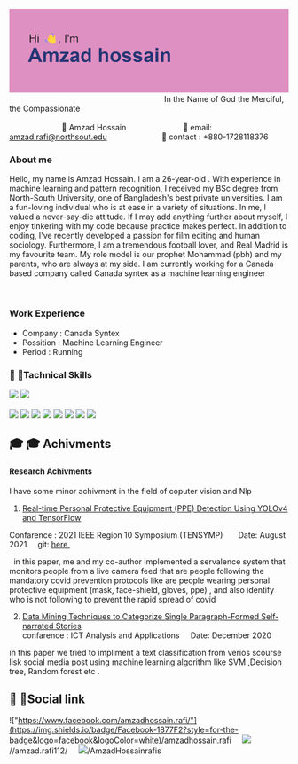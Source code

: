  
<img  src=header.png><br>
&nbsp; &nbsp;  &nbsp; &nbsp; &nbsp; &nbsp; &nbsp; &nbsp; &nbsp; &nbsp; &nbsp; &nbsp; &nbsp; &nbsp; &nbsp; &nbsp; &nbsp; &nbsp; &nbsp; &nbsp; &nbsp; &nbsp; &nbsp; &nbsp; &nbsp; &nbsp; &nbsp; &nbsp; &nbsp; &nbsp; &nbsp; &nbsp; &nbsp; &nbsp; &nbsp; &nbsp;In the Name of God the Merciful, the Compassionate<br><br>
&nbsp; &nbsp; &nbsp; &nbsp; &nbsp; &nbsp; &nbsp; &nbsp; &nbsp; &nbsp; &nbsp; &nbsp; :large_blue_circle: Amzad Hossain &nbsp; &nbsp; &nbsp;  &nbsp;&nbsp; &nbsp; &nbsp; &nbsp; &nbsp; &nbsp; &nbsp; &nbsp;  &nbsp; :large_blue_circle: email: amzad.rafi@northsout.edu &nbsp; &nbsp;  &nbsp;  &nbsp; &nbsp; &nbsp; &nbsp; &nbsp; &nbsp; &nbsp; &nbsp; &nbsp; :large_blue_circle: contact : +880-1728118376

### About me 

<p>Hello, my name is Amzad Hossain. I am a 26-year-old . With experience in machine learning and pattern recognition, I received my BSc degree from North-South University, one of Bangladesh's best private universities. I am a fun-loving individual who is at ease in a variety of situations. In me, I valued a never-say-die attitude. If I may add anything further about myself, I enjoy tinkering with my code because practice makes perfect. In addition to coding, I've recently developed a passion for film editing and human sociology. Furthermore, I am a tremendous football lover, and Real Madrid is my favourite team. My role model is our prophet Mohammad (pbh) and my parents, who are always at my side. I am currently working for a Canada based company called Canada syntex as a machine learning engineer </p>
<br>

### Work Experience 
* Company : Canada Syntex  
* Possition :  Machine Learning Engineer 
* Period : Running 

### :briefcase: :briefcase:Tachnical Skills 
![](https://img.shields.io/badge/C-00599C?style=for-the-badge&logo=c&logoColor=white)
![](https://img.shields.io/badge/Python-3776AB?style=for-the-badge&logo=python&logoColor=white)<br><br>
![](https://img.shields.io/badge/TensorFlow-FF6F00?style=for-the-badge&logo=tensorflow&logoColor=white)
![](https://img.shields.io/badge/PyTorch-EE4C2C?style=for-the-badge&logo=PyTorch&logoColor=white)
![](https://img.shields.io/badge/Numpy-777BB4?style=for-the-badge&logo=numpy&logoColor=white)
![](https://img.shields.io/badge/Pandas-2C2D72?style=for-the-badge&logo=pandas&logoColor=white)
![](https://img.shields.io/badge/Flask-000000?style=for-the-badge&logo=flask&logoColor=white)
![](https://img.shields.io/badge/Heroku-430098?style=for-the-badge&logo=heroku&logoColor=white)
![](https://img.shields.io/badge/GIT-E44C30?style=for-the-badge&logo=git&logoColor=white)
![](	https://img.shields.io/badge/powershell-5391FE?style=for-the-badge&logo=powershell&logoColor=white)
<br>

## :mortar_board: :mortar_board: Achivments 
#### Research Achivments 
I have some minor achivment in the field of coputer vision and Nlp 

1. [Real-time Personal Protective Equipment (PPE) Detection Using YOLOv4 and TensorFlow](https://ieeexplore.ieee.org/document/9550808)

Confarence : 2021 IEEE Region 10 Symposium (TENSYMP) &nbsp; &nbsp; &nbsp;  Date: August 2021 &nbsp; &nbsp; git: [ here ](https://github.com/AmzadHossainrafis/Personal-Protective-Gear-Surveillance-System) &nbsp; &nbsp; 

 &nbsp; in this paper, me and my co-author implemented a servalence system that monitors people from a live camera feed that are people following the mandatory covid prevention   protocols like are people wearing personal protective equipment (mask, face-shield, gloves, ppe) , and also identify who is not following to prevent the rapid spread   of covid 
 
 2. [ Data Mining Techniques to Categorize Single Paragraph-Formed Self-narrated Stories](https://link.springer.com/chapter/10.1007/978-981-15-8354-4_70)
 <br> confarence : ICT Analysis and Applications &nbsp; &nbsp; Date: December 2020  &nbsp; &nbsp;
 
  in this paper we tried to impliment a text classification from verios scourse lisk social media post using machine learning algorithm like SVM ,Decision tree, Random forest etc .

## :rocket: :rocket:Social link
!["https://www.facebook.com/amzadhossain.rafi/"](https://img.shields.io/badge/Facebook-1877F2?style=for-the-badge&logo=facebook&logoColor=white)/amzadhossain.rafi &nbsp; &nbsp; ![](https://img.shields.io/badge/Instagram-E4405F?style=for-the-badge&logo=instagram&logoColor=white)//amzad.rafi112/ &nbsp; &nbsp;
![](https://img.shields.io/badge/GitHub-100000?style=for-the-badge&logo=github&logoColor=white)/AmzadHossainrafis

